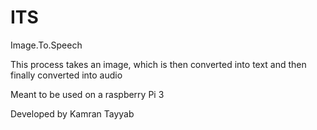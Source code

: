 # ITS
Image.To.Speech

This process takes an image, which is then converted into text and then finally converted into audio 

Meant to be used on a raspberry Pi 3

Developed by Kamran Tayyab
